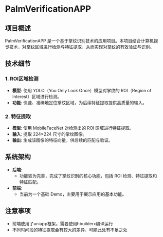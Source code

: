 # PalmVerificationAPP

## 项目概述

PalmVerificationAPP 是一个基于掌纹识别技术的应用项目。本项目结合计算机视觉技术，对掌纹区域进行检测与特征提取，从而实现对掌纹的有效验证与识别。

## 技术细节

### 1. **ROI区域检测**

- **模型**: 使用 YOLO（You Only Look Once）模型对掌纹的 ROI（Region of Interest）区域进行检测。
- **功能**: 快速、准确地定位掌纹区域，为后续特征提取提供高质量的输入。

### 2. **特征提取**

- **模型**: 使用 MobileFaceNet 对检测出的 ROI 区域进行特征提取。
- **输入**: 提取 224×224 尺寸的掌纹图像。
- **输出**: 生成该图像的特征向量，供后续的匹配与验证。

## 系统架构

- **后端**:
  - 功能较为完善，完成了掌纹识别的核心功能，包括 ROI 检测、特征提取和特征匹配。
- **前端**:
  - 当前为一个基础 Demo，主要用于展示应用的基本功能。

## 注意事项

- 前端使用了uniapp框架，需要使用hbuilderx编译运行
- 不同时间段的特征提取会有较大的差异，可能此处有不足之处
